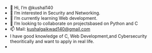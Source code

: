 - 👋 Hi, I’m @kushal140
- 👀 I’m interested in Security and Networking. 
- 🌱 I’m currently learning Web development. 
- 💞️ I’m looking to collaborate on projectsbased on Python and C
- 📫 Mail: kushalgaikwad140@gmail.com
- I have good knowledge of C, Web Development,and Cybersecurity theoritically and want to apply in real life. 
-
<!---
kushal140/kushal140 is a ✨ special ✨ repository because its `README.md` (this file) appears on your GitHub profile.
You can click the Preview link to take a look at your changes.
--->
